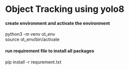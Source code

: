 # Object Tracking using yolo8

#### create environment and activate the environment
python3 -m venv ot_env </br>
source ot_env/bin/activate

#### run requirement file to install all packages
pip install -r requrement.txt